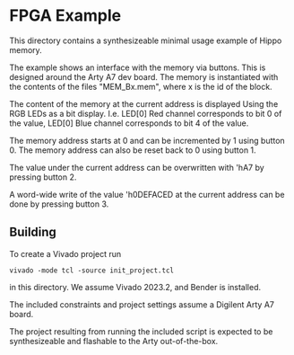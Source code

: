 # FPGA Example

This directory contains a synthesizeable minimal usage example of Hippo memory.  

The example shows an interface with the memory via buttons.
This is designed around the Arty A7 dev board.
The memory is instantiated with the contents of the files "MEM_Bx.mem", where x is the id of the block.

The content of the memory at the current address is displayed
Using the RGB LEDs as a bit display. I.e. LED[0] Red channel corresponds
to bit 0 of the value, LED[0] Blue channel corresponds to bit 4 of the
value.

The memory address starts at 0 and can be incremented by 1 using button
0. The memory address can also be reset back to 0 using button 1.

The value under the current address can be overwritten with 'hA7
by pressing button 2.

A word-wide write of the value 'h0DEFACED at the current address can be
done by pressing button 3.

## Building

To create a Vivado project run
```
vivado -mode tcl -source init_project.tcl
```
in this directory. We assume Vivado 2023.2, and Bender is installed.

The included constraints and project settings assume a Digilent Arty A7 board.

The project resulting from running the included script is expected to be synthesizeable and
flashable to the Arty out-of-the-box.
